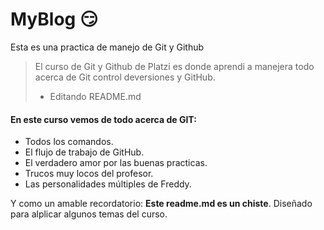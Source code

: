# MyBlog 😏

Esta es una practica de manejo de Git y Github

> El curso de Git y Github de Platzi es donde aprendi a manejera todo acerca de Git control deversiones y GitHub.
>
> - Editando README.md

#### En este curso vemos de todo acerca de GIT:

- Todos los comandos.
- El flujo de trabajo de GitHub.
- El verdadero amor por las buenas practicas.
- Trucos muy locos del profesor.
- Las personalidades múltiples de Freddy.

Y como un amable recordatorio: **Este readme.md es un chiste**. Diseñado para alplicar algunos temas del curso.
